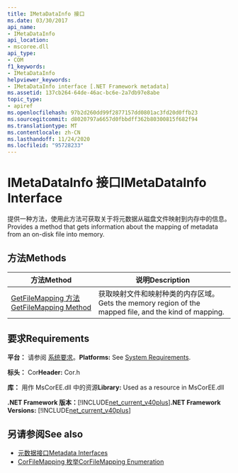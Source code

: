 ```yaml
---
title: IMetaDataInfo 接口
ms.date: 03/30/2017
api_name:
- IMetaDataInfo
api_location:
- mscoree.dll
api_type:
- COM
f1_keywords:
- IMetaDataInfo
helpviewer_keywords:
- IMetaDataInfo interface [.NET Framework metadata]
ms.assetid: 137cb264-64de-46ac-bc6e-2a7db97e8abe
topic_type:
- apiref
ms.openlocfilehash: 97b2d260dd99f2877157dd0801ac3fd20d0ffb23
ms.sourcegitcommit: d8020797a6657d0fbbdff362b80300815f682f94
ms.translationtype: MT
ms.contentlocale: zh-CN
ms.lasthandoff: 11/24/2020
ms.locfileid: "95728233"
---
```

# <a name="imetadatainfo-interface"></a><span data-ttu-id="37953-102">IMetaDataInfo 接口</span><span class="sxs-lookup"><span data-stu-id="37953-102">IMetaDataInfo Interface</span></span>

<span data-ttu-id="37953-103">提供一种方法，使用此方法可获取关于将元数据从磁盘文件映射到内存中的信息。</span><span class="sxs-lookup"><span data-stu-id="37953-103">Provides a method that gets information about the mapping of metadata from an on-disk file into memory.</span></span>  
  
## <a name="methods"></a><span data-ttu-id="37953-104">方法</span><span class="sxs-lookup"><span data-stu-id="37953-104">Methods</span></span>  
  
|<span data-ttu-id="37953-105">方法</span><span class="sxs-lookup"><span data-stu-id="37953-105">Method</span></span>|<span data-ttu-id="37953-106">说明</span><span class="sxs-lookup"><span data-stu-id="37953-106">Description</span></span>|  
|------------|-----------------|  
|[<span data-ttu-id="37953-107">GetFileMapping 方法</span><span class="sxs-lookup"><span data-stu-id="37953-107">GetFileMapping Method</span></span>](imetadatainfo-getfilemapping-method.md)|<span data-ttu-id="37953-108">获取映射文件和映射种类的内存区域。</span><span class="sxs-lookup"><span data-stu-id="37953-108">Gets the memory region of the mapped file, and the kind of mapping.</span></span>|  
  
## <a name="requirements"></a><span data-ttu-id="37953-109">要求</span><span class="sxs-lookup"><span data-stu-id="37953-109">Requirements</span></span>  

 <span data-ttu-id="37953-110">**平台：** 请参阅 [系统要求](../../get-started/system-requirements.md)。</span><span class="sxs-lookup"><span data-stu-id="37953-110">**Platforms:** See [System Requirements](../../get-started/system-requirements.md).</span></span>  
  
 <span data-ttu-id="37953-111">**标头：** Cor</span><span class="sxs-lookup"><span data-stu-id="37953-111">**Header:** Cor.h</span></span>  
  
 <span data-ttu-id="37953-112">**库：** 用作 MsCorEE.dll 中的资源</span><span class="sxs-lookup"><span data-stu-id="37953-112">**Library:** Used as a resource in MsCorEE.dll</span></span>  
  
 <span data-ttu-id="37953-113">**.NET Framework 版本：**[!INCLUDE[net_current_v40plus](../../../../includes/net-current-v40plus-md.md)]</span><span class="sxs-lookup"><span data-stu-id="37953-113">**.NET Framework Versions:** [!INCLUDE[net_current_v40plus](../../../../includes/net-current-v40plus-md.md)]</span></span>  
  
## <a name="see-also"></a><span data-ttu-id="37953-114">另请参阅</span><span class="sxs-lookup"><span data-stu-id="37953-114">See also</span></span>

- [<span data-ttu-id="37953-115">元数据接口</span><span class="sxs-lookup"><span data-stu-id="37953-115">Metadata Interfaces</span></span>](metadata-interfaces.md)
- [<span data-ttu-id="37953-116">CorFileMapping 枚举</span><span class="sxs-lookup"><span data-stu-id="37953-116">CorFileMapping Enumeration</span></span>](corfilemapping-enumeration.md)
